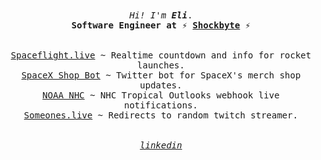 <p align="center">
  <br><br>
  <samp>
    <i>Hi! I'm <b>Eli</b></i>.
    <br>
    <b>Software Engineer at ⚡ <a href="https://shockbyte.com">Shockbyte</a> ⚡</b>
    <br><br><br>
    <a href="https://spaceflight.live">Spaceflight.live</a> ~ Realtime countdown and info for rocket launches.
    <br>
    <a href="https://twitter.com/SpaceXShopBot">SpaceX Shop Bot</a> ~ Twitter bot for SpaceX's merch shop updates.
    <br>
    <a href="https://github.com/hox/noaa-nhc">NOAA NHC</a> ~ NHC Tropical Outlooks webhook live notifications.
    <br>
    <a href="https://github.com/hox/someones.live">Someones.live</a> ~ Redirects to random twitch streamer.
    <br><br><br>
    <i>
      <a href="https://www.linkedin.com/in/elirayhernandez/">linkedin</a>
    </i>
  </samp>
</p>
